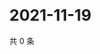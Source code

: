 # 2021-11-19

共 0 条

<!-- BEGIN WEIBO -->
<!-- 最后更新时间 Fri Nov 19 2021 01:18:25 GMT+0800 (China Standard Time) -->

<!-- END WEIBO -->
